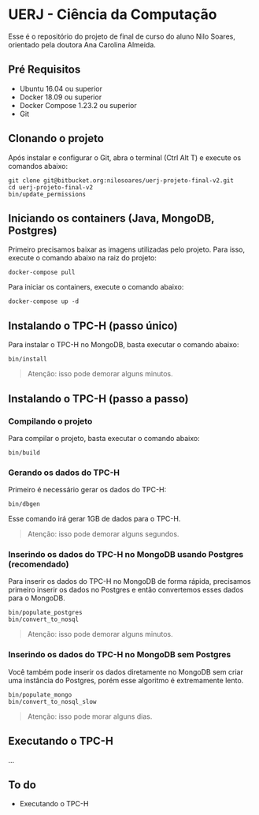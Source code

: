 # UERJ - Ciência da Computação

Esse é o repositório do projeto de final de curso do aluno Nilo Soares, orientado pela doutora Ana Carolina Almeida.

## Pré Requisitos

- Ubuntu 16.04 ou superior
- Docker 18.09 ou superior
- Docker Compose 1.23.2 ou superior
- Git

## Clonando o projeto

Após instalar e configurar o Git, abra o terminal (Ctrl Alt T) e execute os comandos abaixo:

    git clone git@bitbucket.org:nilosoares/uerj-projeto-final-v2.git
    cd uerj-projeto-final-v2
    bin/update_permissions

## Iniciando os containers (Java, MongoDB, Postgres) 

Primeiro precisamos baixar as imagens utilizadas pelo projeto. Para isso, execute o comando abaixo na raiz do projeto:

    docker-compose pull
    
Para iniciar os containers, execute o comando abaixo:
    
    docker-compose up -d
    
## Instalando o TPC-H (passo único)

Para instalar o TPC-H no MongoDB, basta executar o comando abaixo:

    bin/install
    
> Atenção: isso pode demorar alguns minutos.

## Instalando o TPC-H (passo a passo)
    
### Compilando o projeto

Para compilar o projeto, basta executar o comando abaixo:

    bin/build

### Gerando os dados do TPC-H 

Primeiro é necessário gerar os dados do TPC-H:

    bin/dbgen
    
Esse comando irá gerar 1GB de dados para o TPC-H.

> Atenção: isso pode demorar alguns segundos.

### Inserindo os dados do TPC-H no MongoDB usando Postgres (recomendado)

Para inserir os dados do TPC-H no MongoDB de forma rápida, precisamos primeiro inserir os dados no Postgres e então convertemos esses dados para o MongoDB.

    bin/populate_postgres
    bin/convert_to_nosql
    
> Atenção: isso pode demorar alguns minutos.

### Inserindo os dados do TPC-H no MongoDB sem Postgres

Você também pode inserir os dados diretamente no MongoDB sem criar uma instância do Postgres, porém esse algoritmo é extremamente lento.

    bin/populate_mongo
    bin/convert_to_nosql_slow
    
> Atenção: isso pode morar alguns dias.

## Executando o TPC-H

...

## To do

- Executando o TPC-H